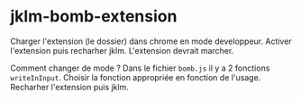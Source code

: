 # jklm-bomb-extension

Charger l'extension (le dossier) dans chrome en mode developpeur. Activer l'extension puis recharher jklm. L'extension devrait marcher.

Comment changer de mode ? Dans le fichier `bomb.js` il y a 2 fonctions `writeInInput`. Choisir la fonction appropriée en fonction de l'usage. Recharher l'extension puis jklm.
